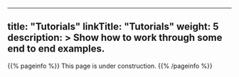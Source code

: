 
---
title: "Tutorials"
linkTitle: "Tutorials"
weight: 5
description: >
  Show how to work through some end to end examples.
---

{{% pageinfo %}}
This page is under construction.
{{% /pageinfo %}}
